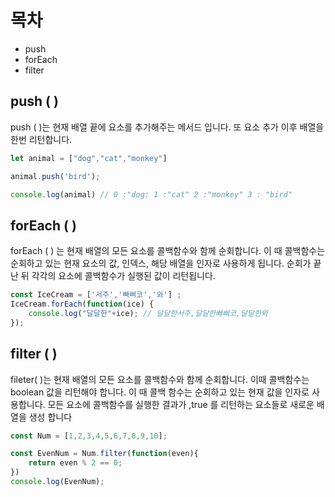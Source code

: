 # 목차
- push
- forEach
- filter

## push ( )
push ( )는 현재 배열 끝에 요소를 추가해주는 메서드 입니다. 또 요소 추가 이후 배열을 한번 리턴합니다.

```js
let animal = ["dog","cat","monkey"]

animal.push('bird');

console.log(animal) // 0 :"dog: 1 :"cat" 2 :"monkey" 3 : "bird"
```

## forEach ( )
forEach ( ) 는 현재 배열의 모든 요소를 콜백함수와 함께 순회합니다. 이 때 콜백함수는 순회하고 있는 현재 요소의 값, 인덱스, 해당 배열을 인자로 사용하게 됩니다. 순회가 끝난 뒤 각각의 요소에 콜백함수가 실행된 값이 리턴됩니다.

```js
const IceCream = ['서주','빠삐코','와'] ;
IceCream.forEach(function(ice) {
    console.log("달달한"+ice); // 달달한서주,달달한빠삐코,달달한와
});
```

## filter ( )
fileter( )는 현재 배열의 모든 요소를 콜백함수와 함께 순회합니다. 이때 콜백함수는 boolean 값을 리턴해야 합니다.
이 때 콜백 함수는 순회하고 있는 현재 값을 인자로 사용합니다. 모든 요소에 콜백함수를 실행한 결과가 ,true 를 리턴하는 요소들로 새로운 배열을 생성 합니다

```js
const Num = [1,2,3,4,5,6,7,8,9,10];

const EvenNum = Num.filter(function(even){
    return even % 2 == 0;
})
console.log(EvenNum);

```